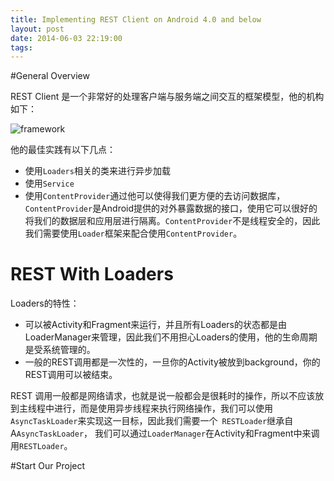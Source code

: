 ```yaml
---
title: Implementing REST Client on Android 4.0 and below
layout: post
date: 2014-06-03 22:19:00
tags: 
---
```


#General Overview

REST Client 是一个非常好的处理客户端与服务端之间交互的框架模型，他的机构如下：

![framework](http://tedyin.me/images/framework.png)

他的最佳实践有以下几点：

+ 使用`Loaders`相关的类来进行异步加载
+ 使用`Service`
+ 使用`ContentProvider`通过他可以使得我们更方便的去访问数据库，`ContentProvider`是Android提供的对外暴露数据的接口，使用它可以很好的将我们的数据层和应用层进行隔离。`ContentProvider`不是线程安全的，因此我们需要使用`Loader`框架来配合使用`ContentProvider`。

# REST With Loaders
Loaders的特性：
+ 可以被Activity和Fragment来运行，并且所有Loaders的状态都是由LoaderManager来管理，因此我们不用担心Loaders的使用，他的生命周期是受系统管理的。
+ 一般的REST调用都是一次性的，一旦你的Activity被放到background，你的REST调用可以被结束。

REST 调用一般都是网络请求，也就是说一般都会是很耗时的操作，所以不应该放到主线程中进行，而是使用异步线程来执行网络操作，我们可以使用`AsyncTaskLoader`来实现这一目标，因此我们需要一个` RESTLoader`继承自A`AsyncTaskLoader`， 我们可以通过`LoaderManager`在Activity和Fragment中来调用`RESTLoader`。

#Start Our Project


